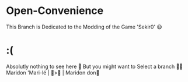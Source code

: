   # Open-Convenience
This Branch is Dedicated to the Modding of the Game 'Sekir0'  😦
# :( #
Absolutly nothing to see here 👀
  But you might want to Select a branch 🌿👀 Maridon 'Mari-lé | 🌳>🌿 | Maridon don🎲
 
